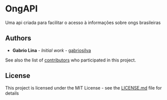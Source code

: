 # OngAPI

Uma api criada para facilitar o acesso à informações sobre ongs brasileiras

## Authors

* **Gabrio Lina** - *Initial work* - [gabriosilva](https://github.com/gabriosilva)

See also the list of [contributors](https://github.com/gabriosilva/OngAPI/contributors) who participated in this project.

## License

This project is licensed under the MIT License - see the [LICENSE.md](LICENSE.md) file for details
